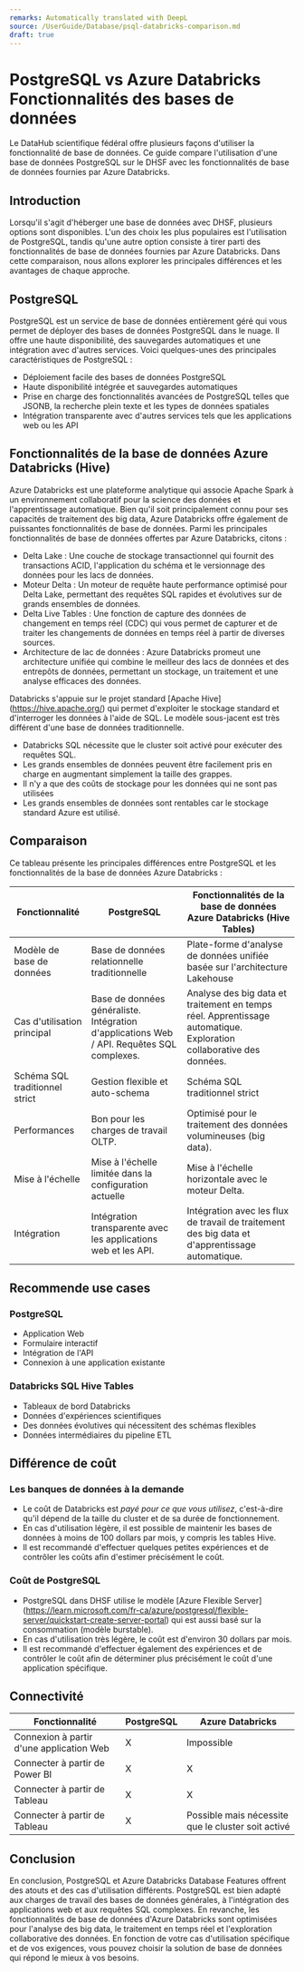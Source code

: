 ```yaml
---
remarks: Automatically translated with DeepL
source: /UserGuide/Database/psql-databricks-comparison.md
draft: true
---
```


# PostgreSQL vs Azure Databricks Fonctionnalités des bases de données

Le DataHub scientifique fédéral offre plusieurs façons d'utiliser la fonctionnalité de base de données. Ce guide compare l'utilisation d'une base de données PostgreSQL sur le DHSF avec les fonctionnalités de base de données fournies par Azure Databricks.

## Introduction

Lorsqu'il s'agit d'héberger une base de données avec DHSF, plusieurs options sont disponibles. L'un des choix les plus populaires est l'utilisation de PostgreSQL, tandis qu'une autre option consiste à tirer parti des fonctionnalités de base de données fournies par Azure Databricks. Dans cette comparaison, nous allons explorer les principales différences et les avantages de chaque approche.

## PostgreSQL

PostgreSQL est un service de base de données entièrement géré qui vous permet de déployer des bases de données PostgreSQL dans le nuage. Il offre une haute disponibilité, des sauvegardes automatiques et une intégration avec d'autres services. Voici quelques-unes des principales caractéristiques de PostgreSQL :

- Déploiement facile des bases de données PostgreSQL
- Haute disponibilité intégrée et sauvegardes automatiques
- Prise en charge des fonctionnalités avancées de PostgreSQL telles que JSONB, la recherche plein texte et les types de données spatiales
- Intégration transparente avec d'autres services tels que les applications web ou les API

## Fonctionnalités de la base de données Azure Databricks (Hive)

Azure Databricks est une plateforme analytique qui associe Apache Spark à un environnement collaboratif pour la science des données et l'apprentissage automatique. Bien qu'il soit principalement connu pour ses capacités de traitement des big data, Azure Databricks offre également de puissantes fonctionnalités de base de données. Parmi les principales fonctionnalités de base de données offertes par Azure Databricks, citons :

- Delta Lake : Une couche de stockage transactionnel qui fournit des transactions ACID, l'application du schéma et le versionnage des données pour les lacs de données.
- Moteur Delta : Un moteur de requête haute performance optimisé pour Delta Lake, permettant des requêtes SQL rapides et évolutives sur de grands ensembles de données.
- Delta Live Tables : Une fonction de capture des données de changement en temps réel (CDC) qui vous permet de capturer et de traiter les changements de données en temps réel à partir de diverses sources.
- Architecture de lac de données : Azure Databricks promeut une architecture unifiée qui combine le meilleur des lacs de données et des entrepôts de données, permettant un stockage, un traitement et une analyse efficaces des données.

Databricks s'appuie sur le projet standard [Apache Hive] (https://hive.apache.org/) qui permet d'exploiter le stockage standard et d'interroger les données à l'aide de SQL. Le modèle sous-jacent est très différent d'une base de données traditionnelle.
- Databricks SQL nécessite que le cluster soit activé pour exécuter des requêtes SQL.
- Les grands ensembles de données peuvent être facilement pris en charge en augmentant simplement la taille des grappes.
- Il n'y a que des coûts de stockage pour les données qui ne sont pas utilisées
- Les grands ensembles de données sont rentables car le stockage standard Azure est utilisé.

## Comparaison

Ce tableau présente les principales différences entre PostgreSQL et les fonctionnalités de la base de données Azure Databricks :

| Fonctionnalité | PostgreSQL | Fonctionnalités de la base de données Azure Databricks (Hive Tables) |
| ---------------- | ------------------------------------------------------------------------- | ---------------------------------------------------------------------------------------------- |
| Modèle de base de données | Base de données relationnelle traditionnelle | Plate-forme d'analyse de données unifiée basée sur l'architecture Lakehouse |
| Cas d'utilisation principal | Base de données généraliste. Intégration d'applications Web / API. Requêtes SQL complexes. | Analyse des big data et traitement en temps réel. Apprentissage automatique. Exploration collaborative des données. 
| Schéma SQL traditionnel strict | Gestion flexible et auto-schema | Schéma SQL traditionnel strict
| Performances | Bon pour les charges de travail OLTP.                                                  | Optimisé pour le traitement des données volumineuses (big data).                                                             |
| Mise à l'échelle | Mise à l'échelle limitée dans la configuration actuelle | Mise à l'échelle horizontale avec le moteur Delta.                                                          
| Intégration | Intégration transparente avec les applications web et les API.                              | Intégration avec les flux de travail de traitement des big data et d'apprentissage automatique.                           |

## Recommende use cases

### PostgreSQL

- Application Web
- Formulaire interactif
- Intégration de l'API
- Connexion à une application existante

### Databricks SQL Hive Tables

- Tableaux de bord Databricks
- Données d'expériences scientifiques
- Des données évolutives qui nécessitent des schémas flexibles
- Données intermédiaires du pipeline ETL

## Différence de coût

### Les banques de données à la demande

- Le coût de Databricks est _payé pour ce que vous utilisez_, c'est-à-dire qu'il dépend de la taille du cluster et de sa durée de fonctionnement.
- En cas d'utilisation légère, il est possible de maintenir les bases de données à moins de 100 dollars par mois, y compris les tables Hive.
- Il est recommandé d'effectuer quelques petites expériences et de contrôler les coûts afin d'estimer précisément le coût.

### Coût de PostgreSQL

- PostgreSQL dans DHSF utilise le modèle [Azure Flexible Server] (https://learn.microsoft.com/fr-ca/azure/postgresql/flexible-server/quickstart-create-server-portal) qui est aussi basé sur la consommation (modèle burstable).
- En cas d'utilisation très légère, le coût est d'environ 30 dollars par mois.
- Il est recommandé d'effectuer également des expériences et de contrôler le coût afin de déterminer plus précisément le coût d'une application spécifique.

## Connectivité

| Fonctionnalité | PostgreSQL | Azure Databricks |
| ---------------------------- | ---------- | -------------------------------------- |
| Connexion à partir d'une application Web | X | Impossible |
| Connecter à partir de Power BI | X | X |
| Connecter à partir de Tableau | X | X |
| Connecter à partir de Tableau | X | Possible mais nécessite que le cluster soit activé |

## Conclusion

En conclusion, PostgreSQL et Azure Databricks Database Features offrent des atouts et des cas d'utilisation différents. PostgreSQL est bien adapté aux charges de travail des bases de données générales, à l'intégration des applications web et aux requêtes SQL complexes. En revanche, les fonctionnalités de base de données d'Azure Databricks sont optimisées pour l'analyse des big data, le traitement en temps réel et l'exploration collaborative des données. En fonction de votre cas d'utilisation spécifique et de vos exigences, vous pouvez choisir la solution de base de données qui répond le mieux à vos besoins.
